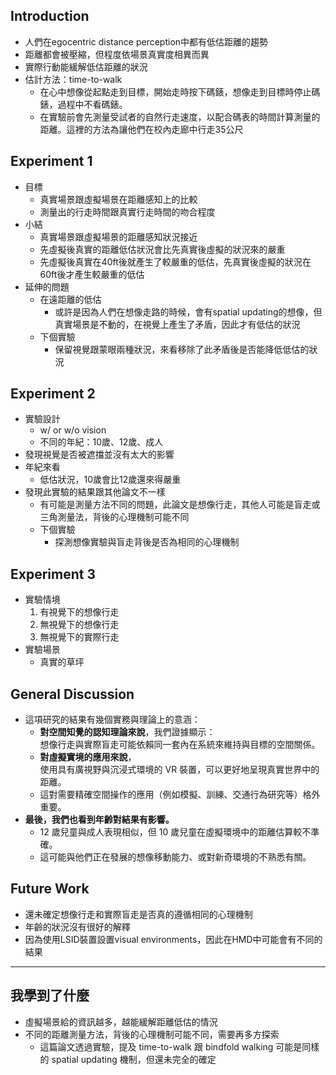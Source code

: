 ## Introduction
- 人們在egocentric distance perception中都有低估距離的趨勢
- 距離都會被壓縮，但程度依場景真實度相異而異
- 實際行動能緩解低估距離的狀況
- 估計方法：time-to-walk
	- 在心中想像從起點走到目標，開始走時按下碼錶，想像走到目標時停止碼錶，過程中不看碼錶。
	- 在實驗前會先測量受試者的自然行走速度，以配合碼表的時間計算測量的距離。這裡的方法為讓他們在校內走廊中行走35公尺
## Experiment 1
- 目標
	- 真實場景跟虛擬場景在距離感知上的比較
	- 測量出的行走時間跟真實行走時間的吻合程度
- 小結
	- 真實場景跟虛擬場景的距離感知狀況接近
	- 先虛擬後真實的距離低估狀況會比先真實後虛擬的狀況來的嚴重
	- 先虛擬後真實在40ft後就產生了較嚴重的低估，先真實後虛擬的狀況在60ft後才產生較嚴重的低估
- 延伸的問題
	- 在遠距離的低估
		- 或許是因為人們在想像走路的時候，會有spatial updating的想像，但真實場景是不動的，在視覺上產生了矛盾，因此才有低估的狀況
	- 下個實驗
		- 保留視覺跟蒙眼兩種狀況，來看移除了此矛盾後是否能降低低估的狀況
## Experiment 2
- 實驗設計
	- w/ or w/o vision
	- 不同的年紀：10歲、12歲、成人
- 發現視覺是否被遮擋並沒有太大的影響
- 年紀來看
	- 低估狀況，10歲會比12歲還來得嚴重
- 發現此實驗的結果跟其他論文不一樣
	- 有可能是測量方法不同的問題，此論文是想像行走，其他人可能是盲走或三角測量法，背後的心理機制可能不同
	- 下個實驗
		- 探測想像實驗與盲走背後是否為相同的心理機制
## Experiment 3
- 實驗情境
	1. 有視覺下的想像行走
	2. 無視覺下的想像行走
	3. 無視覺下的實際行走
- 實驗場景
	- 真實的草坪
## General Discussion
- 這項研究的結果有幾個實務與理論上的意涵：
	- **對空間知覺的認知理論來說**，我們證據顯示：  
	    想像行走與實際盲走可能依賴同一套內在系統來維持與目標的空間關係。
	- **對虛擬實境的應用來說**，  
	    使用具有廣視野與沉浸式環境的 VR 裝置，可以更好地呈現真實世界中的距離。
	- 這對需要精確空間操作的應用（例如模擬、訓練、交通行為研究等）格外重要。
- **最後，我們也看到年齡對結果有影響。**  
	- 12 歲兒童與成人表現相似，但 10 歲兒童在虛擬環境中的距離估算較不準確。
	- 這可能與他們正在發展的想像移動能力、或對新奇環境的不熟悉有關。
## Future Work
- 還未確定想像行走和實際盲走是否真的遵循相同的心理機制
- 年齡的狀況沒有很好的解釋
- 因為使用LSID裝置設置visual environments，因此在HMD中可能會有不同的結果
---
## 我學到了什麼
- 虛擬場景給的資訊越多，越能緩解距離低估的情況
- 不同的距離測量方法，背後的心理機制可能不同，需要再多方探索
	- 這篇論文透過實驗，提及 time-to-walk 跟 bindfold walking 可能是同樣的 spatial updating 機制，但還未完全的確定